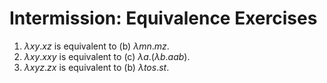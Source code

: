 # Intermission: Equivalence Exercises

1. $\lambda x y . x z$ is equivalent to (b) $\lambda m n . m z$.
2. $\lambda x y . x x y$ is equivalent to (c) $\lambda a . (\lambda b . a a b)$.
3. $\lambda x y z . z x$ is equivalent to (b) $\lambda t o s . s t$.
